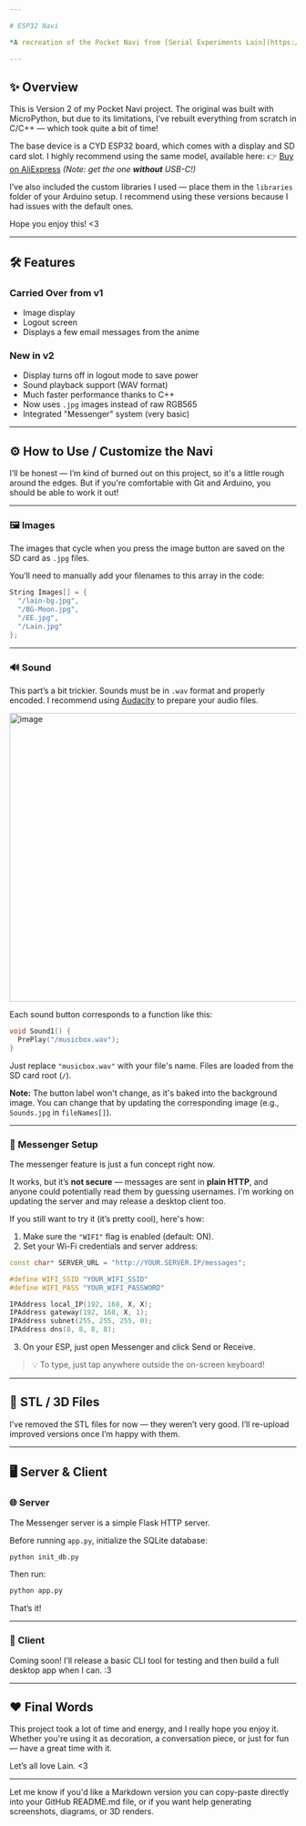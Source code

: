 ```yaml
---

# ESP32 Navi

*A recreation of the Pocket Navi from [Serial Experiments Lain](https://archive.org/details/serial-experiments-lain-english)*

---
```


## ✨ Overview

This is Version 2 of my Pocket Navi project. The original was built with MicroPython, but due to its limitations, I’ve rebuilt everything from scratch in C/C++ — which took quite a bit of time!

The base device is a CYD ESP32 board, which comes with a display and SD card slot. I highly recommend using the same model, available here:
👉 [Buy on AliExpress](https://www.aliexpress.com/item/1005004502250619.html) *(Note: get the one **without** USB-C!)*

I’ve also included the custom libraries I used — place them in the `libraries` folder of your Arduino setup. I recommend using these versions because I had issues with the default ones.

Hope you enjoy this! <3

---

## 🛠 Features

### Carried Over from v1

* Image display
* Logout screen
* Displays a few email messages from the anime

### New in v2

* Display turns off in logout mode to save power
* Sound playback support (WAV format)
* Much faster performance thanks to C++
* Now uses `.jpg` images instead of raw RGB565
* Integrated "Messenger" system (very basic)

---

## ⚙️ How to Use / Customize the Navi

I’ll be honest — I’m kind of burned out on this project, so it's a little rough around the edges. But if you're comfortable with Git and Arduino, you should be able to work it out!

---

### 🖼️ Images

The images that cycle when you press the image button are saved on the SD card as `.jpg` files.

You’ll need to manually add your filenames to this array in the code:

```cpp
String Images[] = {
  "/lain-bg.jpg",
  "/BG-Moon.jpg",
  "/EE.jpg",
  "/Lain.jpg"
};
```

---

### 🔊 Sound

This part’s a bit trickier. Sounds must be in `.wav` format and properly encoded. I recommend using [Audacity](https://www.audacityteam.org/) to prepare your audio files.

<img width="551" height="507" alt="image" src="https://github.com/user-attachments/assets/221698ce-00d9-458a-b263-d0caeda791ce" />

Each sound button corresponds to a function like this:

```cpp
void Sound1() {
  PrePlay("/musicbox.wav");
}
```

Just replace `"musicbox.wav"` with your file's name. Files are loaded from the SD card root (`/`).

**Note:** The button label won't change, as it's baked into the background image. You can change that by updating the corresponding image (e.g., `Sounds.jpg` in `fileNames[]`).

---

### 💬 Messenger Setup

The messenger feature is just a fun concept right now.

It works, but it’s **not secure** — messages are sent in **plain HTTP**, and anyone could potentially read them by guessing usernames. I'm working on updating the server and may release a desktop client too.

If you still want to try it (it’s pretty cool), here's how:

1. Make sure the `"WIFI"` flag is enabled (default: ON).
2. Set your Wi-Fi credentials and server address:

```cpp
const char* SERVER_URL = "http://YOUR.SERVER.IP/messages"; 

#define WIFI_SSID "YOUR_WIFI_SSID"
#define WIFI_PASS "YOUR_WIFI_PASSWORD"

IPAddress local_IP(192, 168, X, X);
IPAddress gateway(192, 168, X, 1);
IPAddress subnet(255, 255, 255, 0);
IPAddress dns(8, 8, 8, 8);
```

3. On your ESP, just open Messenger and click Send or Receive.

> 💡 To type, just tap anywhere outside the on-screen keyboard!

---

## 🧱 STL / 3D Files

I’ve removed the STL files for now — they weren’t very good. I’ll re-upload improved versions once I’m happy with them.

---

## 🖥️ Server & Client

### 🌐 Server

The Messenger server is a simple Flask HTTP server.

Before running `app.py`, initialize the SQLite database:

```bash
python init_db.py
```

Then run:

```bash
python app.py
```

That’s it!

---

### 🧪 Client

Coming soon! I’ll release a basic CLI tool for testing and then build a full desktop app when I can. :3

---

## ❤️ Final Words

This project took a lot of time and energy, and I really hope you enjoy it. Whether you're using it as decoration, a conversation piece, or just for fun — have a great time with it.

Let’s all love Lain. <3

---

Let me know if you'd like a Markdown version you can copy-paste directly into your GitHub README.md file, or if you want help generating screenshots, diagrams, or 3D renders.
